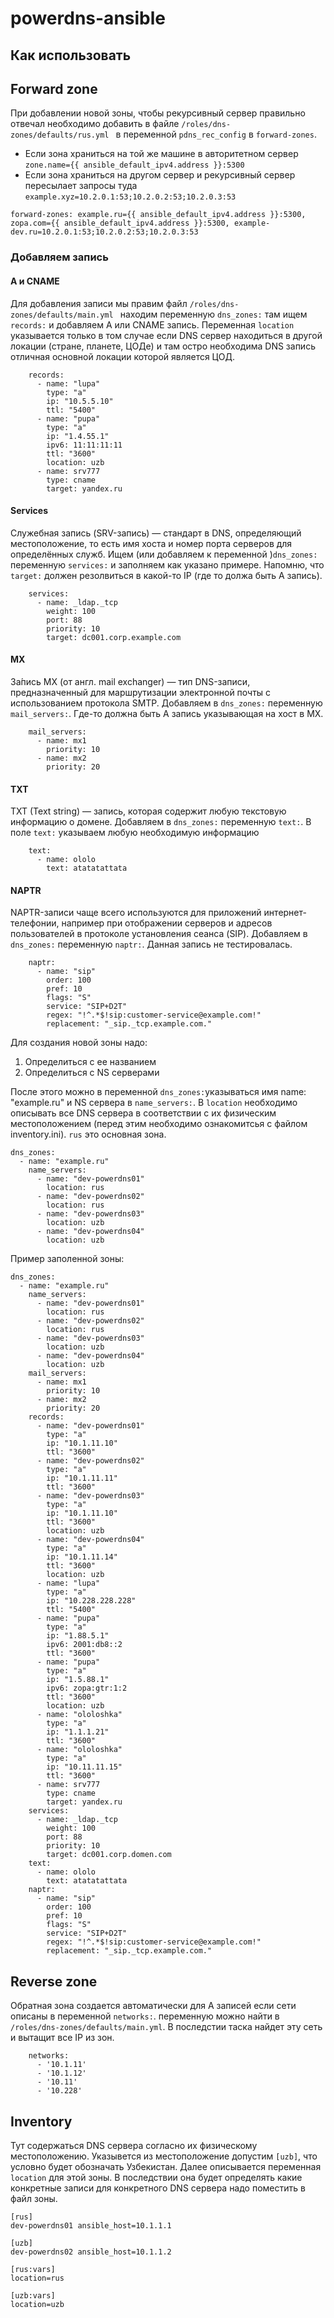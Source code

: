 # powerdns-ansible
## Как использовать

## Forward zone

При добавлении новой зоны, чтобы рекурсивный сервер правильно отвечал необходимо добавить в файле `/roles/dns-zones/defaults/rus.yml ` в переменной `pdns_rec_config` в `forward-zones`. 
-  Если зона храниться на той же машине в авторитетном сервер `zone.name={{ ansible_default_ipv4.address }}:5300`
-  Если зона храниться на другом сервер и рекурсивный сервер пересылает запросы туда `example.xyz=10.2.0.1:53;10.2.0.2:53;10.2.0.3:53`


```
forward-zones: example.ru={{ ansible_default_ipv4.address }}:5300, zopa.com={{ ansible_default_ipv4.address }}:5300, example-dev.ru=10.2.0.1:53;10.2.0.2:53;10.2.0.3:53
```

### Добавляем запись
#### A и CNAME
Для добавления записи мы правим файл `/roles/dns-zones/defaults/main.yml ` находим переменную `dns_zones:` там ищем `records:`
и добавляем A или CNAME запись. Переменная `location` указывается только в том случае если DNS сервер находиться в другой локации (стране, планете, ЦОДе) и там остро необходима DNS запись отличная основной локации которой является ЦОД.

```
    records:
      - name: "lupa"
        type: "a"
        ip: "10.5.5.10"
        ttl: "5400"
      - name: "pupa"
        type: "a"        
        ip: "1.4.55.1"
        ipv6: 11:11:11:11
        ttl: "3600"
        location: uzb
      - name: srv777
        type: cname
        target: yandex.ru
```
#### Services
Служебная запись (SRV-запись) — стандарт в DNS, определяющий местоположение, то есть имя хоста и номер порта серверов для определённых служб. Ищем (или добавляем к переменной )`dns_zones:` переменную `services:` и заполняем как указано  примере. Напомню, что `target:` должен резолвиться в какой-то IP (где то должа быть A запись).

```
    services:
      - name: _ldap._tcp
        weight: 100
        port: 88
        priority: 10
        target: dc001.corp.example.com
```
#### MX 
За́пись MX (от англ. mail exchanger) — тип DNS-записи, предназначенный для маршрутизации электронной почты с использованием протокола SMTP. Добавляем в `dns_zones:` переменную `mail_servers:`. Где-то должна быть А запись указывающая на хост в MX.


```
    mail_servers:
      - name: mx1
        priority: 10
      - name: mx2
        priority: 20
```
#### TXT 
TXT (Text string) — запись, которая содержит любую текстовую информацию о домене.  Добавляем в `dns_zones:` переменную `text:`. В поле `text:` указываем любую необходимую информацию

```
    text:
      - name: ololo
        text: atatatattata
```
#### NAPTR
NAPTR-записи чаще всего используются для приложений интернет-телефонии, например при отображении серверов и адресов пользователей в протоколе установления сеанса (SIP). 
Добавляем в `dns_zones:` переменную `naptr:`. Данная запись не тестировалась.

```
    naptr:                      
      - name: "sip"             
        order: 100
        pref: 10
        flags: "S"
        service: "SIP+D2T"
        regex: "!^.*$!sip:customer-service@example.com!"
        replacement: "_sip._tcp.example.com."
```
Для создания новой зоны надо:
1. Определиться с ее названием
2. Определиться с NS серверами

После этого можно в переменной `dns_zones:`указываться имя name: "example.ru" и NS сервера в `name_servers:`. В `location` необходимо описывать все DNS сервера в соответствии с их физическим местоположением (перед этим необходимо ознакомитсья с файлом inventory.ini).
`rus` это основная зона.

```
dns_zones:
  - name: "example.ru"
    name_servers:
      - name: "dev-powerdns01"
        location: rus
      - name: "dev-powerdns02"
        location: rus
      - name: "dev-powerdns03" 
        location: uzb
      - name: "dev-powerdns04"
        location: uzb
```

Пример заполенной зоны:

```
dns_zones:
  - name: "example.ru"
    name_servers:
      - name: "dev-powerdns01"
        location: rus
      - name: "dev-powerdns02"
        location: rus
      - name: "dev-powerdns03" 
        location: uzb
      - name: "dev-powerdns04"
        location: uzb
    mail_servers:
      - name: mx1
        priority: 10
      - name: mx2
        priority: 20
    records:
      - name: "dev-powerdns01"
        type: "a"
        ip: "10.1.11.10"
        ttl: "3600"
      - name: "dev-powerdns02"
        type: "a"
        ip: "10.1.11.11"
        ttl: "3600"
      - name: "dev-powerdns03"
        type: "a"
        ip: "10.1.11.10"
        ttl: "3600"
        location: uzb
      - name: "dev-powerdns04"
        type: "a"
        ip: "10.1.11.14"
        ttl: "3600"
        location: uzb
      - name: "lupa"
        type: "a"
        ip: "10.228.228.228"
        ttl: "5400"
      - name: "pupa"
        type: "a"        
        ip: "1.88.5.1"
        ipv6: 2001:db8::2
        ttl: "3600"
      - name: "pupa"
        type: "a"        
        ip: "1.5.88.1"
        ipv6: zopa:gtr:1:2
        ttl: "3600"
        location: uzb
      - name: "ololoshka"
        type: "a"        
        ip: "1.1.1.21"
        ttl: "3600"
      - name: "ololoshka"
        type: "a"        
        ip: "10.11.11.15"
        ttl: "3600"
      - name: srv777
        type: cname
        target: yandex.ru
    services:
      - name: _ldap._tcp
        weight: 100
        port: 88
        priority: 10
        target: dc001.corp.domen.com
    text:
      - name: ololo
        text: atatatattata
    naptr:                      
      - name: "sip"              
        order: 100
        pref: 10
        flags: "S"
        service: "SIP+D2T"
        regex: "!^.*$!sip:customer-service@example.com!"
        replacement: "_sip._tcp.example.com."

```

## Reverse zone
Обратная зона создается автоматически для А записей если сети описаны в переменной `networks:`. переменную можно найти в `/roles/dns-zones/defaults/main.yml`. В последстии таска найдет эту сеть и вытащит все IP из зон.
 
```
    networks:
      - '10.1.11'
      - '10.1.12'
      - '10.11'
      - '10.228'
```
## Inventory
Тут содержаться DNS сервера согласно их физическому местоположению. Указывется из местоположение допустим `[uzb]`, что условно будет обозначать Узбекистан. Далее описывается переменная `location` для этой зоны. В последствии она будет определять какие конкретные записи для конкретного DNS сервера надо поместить в файл зоны.

```
[rus]
dev-powerdns01 ansible_host=10.1.1.1

[uzb]
dev-powerdns02 ansible_host=10.1.1.2

[rus:vars]
location=rus

[uzb:vars]
location=uzb
```



